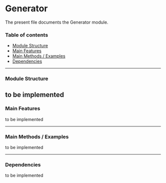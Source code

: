 # Generator

The present file documents the Generator module.
<br/>

### Table of contents ###

* [Module Structure](#module-structure)
* [Main Features](#main-features)
* [Main Methods / Examples](#main-methods-/-examples)
* [Dependencies](#dependencies)
 
 
 ---
  
### Module Structure ### 
  
   to be implemented 
---

### Main Features ### 

to be implemented

 
---

### Main Methods / Examples ###

to be implemented

 
---

### Dependencies ### 

to be implemented 
 
